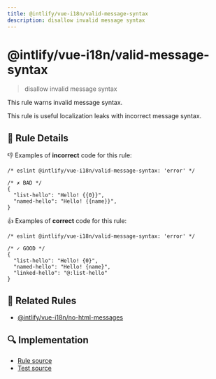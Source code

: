 ```yaml
---
title: @intlify/vue-i18n/valid-message-syntax
description: disallow invalid message syntax
---
```

# @intlify/vue-i18n/valid-message-syntax

> disallow invalid message syntax

This rule warns invalid message syntax.

This rule is useful localization leaks with incorrect message syntax.

## :book: Rule Details

:-1: Examples of **incorrect** code for this rule:

<eslint-code-block language="json">

```json5
/* eslint @intlify/vue-i18n/valid-message-syntax: 'error' */

/* ✗ BAD */
{
  "list-hello": "Hello! {{0}}",
  "named-hello": "Hello! {{name}}",
}
```

</eslint-code-block>

:+1: Examples of **correct** code for this rule:

<eslint-code-block language="json">

```json5
/* eslint @intlify/vue-i18n/valid-message-syntax: 'error' */

/* ✓ GOOD */
{
  "list-hello": "Hello! {0}",
  "named-hello": "Hello! {name}",
  "linked-hello": "@:list-hello"
}
```

</eslint-code-block>

## :couple: Related Rules

- [@intlify/vue-i18n/no-html-messages](./no-html-messages.md)

## :mag: Implementation

- [Rule source](https://github.com/intlify/eslint-plugin-vue-i18n/blob/master/lib/rules/valid-message-syntax.ts)
- [Test source](https://github.com/intlify/eslint-plugin-vue-i18n/tree/master/tests/lib/rules/valid-message-syntax.ts)
